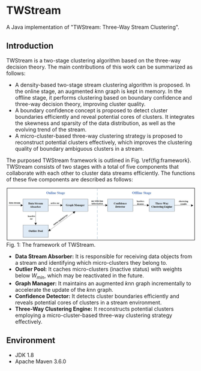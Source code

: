 # TWStream
A Java implementation of "TWStream: Three-Way Stream Clustering".

## Introduction
TWStream is a two-stage clustering algorithm based on the three-way decision theory. The main contributions of this work can be summarized as follows:

- A density-based two-stage stream clustering algorithm is proposed. In the online stage, an augmented $k$nn graph is kept in memory. In the offline stage, it performs clustering based on boundary confidence and three-way decision theory, improving cluster quality.
- A boundary confidence concept is proposed to detect cluster boundaries efficiently and reveal potential cores of clusters. It integrates the skewness and sparsity of the data distribution, as well as the evolving trend of the stream.
- A micro-cluster-based three-way clustering strategy is proposed to reconstruct potential clusters effectively, which improves the clustering quality of boundary ambiguous clusters in a stream.

The purposed TWStream framework is outlined in Fig. \ref{fig:framework}.
TWStream consists of two stages with a total of five components that collaborate with each other to cluster data streams efficiently.
The functions of these five components are described as follows:

![framework](fig/framework.jpg?v=1&type=image)
Fig. 1: The framework of TWStream.


- **Data Stream Absorber:** It is responsible for receiving data objects from a stream and identifying which micro-clusters they belong to.
- **Outlier Pool:** It caches micro-clusters (inactive status) with weights below $W_{min}$, which may be reactivated in the future.
- **Graph Manager:** It maintains an augmented $k$nn graph incrementally to accelerate the update of the $k$nn graph.
- **Confidence Detector:** It detects cluster boundaries efficiently and reveals potential cores of clusters in a stream environment.
- **Three-Way Clustering Engine:** It reconstructs potential clusters employing a micro-cluster-based three-way clustering strategy effectively.

## Environment
- JDK 1.8
- Apache Maven 3.6.0